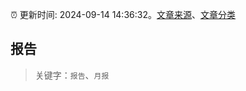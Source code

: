 :alarm_clock: 更新时间: 2024-09-14 14:36:32。[文章来源](/README.md)、[文章分类](/TAGS.md)

## 报告


> 关键字：`报告`、`月报`



